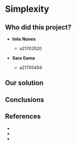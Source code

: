 # Simplexity

## Who did this project?

* __Inês Nunes__
  * a21702520

* __Sara Gama__
  * a21705494


## Our solution



## Conclusions



## References

* 
* 
* 

